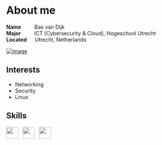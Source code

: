 About me
========
**Name** &emsp;&emsp; Bas van Dijk  
**Major** &emsp;&emsp; ICT (Cybersecurity & Cloud), Hogeschool Utrecht  
**Located** &emsp; Utrecht, Netherlands  

[![image](https://img.shields.io/badge/LinkedIn-0077B5?style=for-the-badge&logo=linkedin&logoColor=white)](https://www.linkedin.com/in/bas-van-dijk-317b6925b/)  

Interests
---------
+ Networking
+ Security
+ Linux

Skills
------
<img height="32" width="32" src="https://cdn.simpleicons.org/python/gray" /> &nbsp; <img height="32" width="32" src="https://cdn.simpleicons.org/gnubash/gray" /> &nbsp; <img height="32" width="32" src="https://cdn.simpleicons.org/powershell/gray" />

